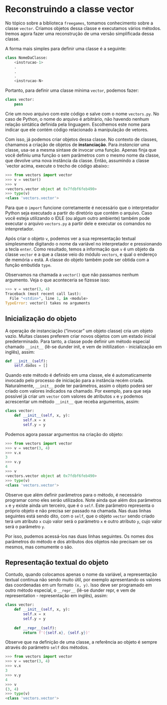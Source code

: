 # Reconstruindo a classe vector

No tópico sobre a biblioteca `freegames`, tomamos conhecimento sobre a classe
`vector`. Criamos objetos dessa classe e executamos vários métodos. Iremos
agora fazer uma reconstrução de uma versão simplificada dessa classe.

A forma mais simples para definir uma classe é a seguinte:

```python
class NomeDaClasse:
    <instrucao-1>
    .
    .
    .
    <instrucao-N>
```

Portanto, para definir uma classe mínima `vector`, podemos fazer:

```python
class vector:
    pass
```

Crie um novo arquivo com este código e salve com o nome `vectors.py`. No caso
de Python, o nome do arquivo é arbitrário, não havendo nenhum relação sintática 
definida pela linguagem. Escolhemos este nome para indicar que ele contém código
relacionado à manipulação de vetores.

Com isso, já podemos criar objetos dessa classe. No contexto de classes, chamamos
a criação de objetos de **instanciação**. Para _instanciar_ uma classe, usa-se a 
mesma sintaxe de invocar uma função. Apenas finja que você definiu uma função o
sem parâmetros com o mesmo nome da classe, que devolve uma nova instância da
classe. Então, assumindo a classe `vector acima, execute o trecho de código abaixo::

```python
>>> from vectors import vector
>>> v = vector()
>>> v
<vectors.vector object at 0x7fdbf6feb490>
>>> type(v)
<class 'vectors.vector'>
```

Para que o `import` funcione corretamente é necessário que o interpretador Python
seja executado a partir do diretório que contém o arquivo. Caso você esteja 
utilizando o IDLE (ou algum outro ambiente) também pode executar o arquivo
`vectors.py` a partir dele e executar os comandos no intenpretador.

Após criar o objeto `v`,
podemos ver a sua representação textual simplesmente digitando o nome da variável
no interpretador e pressionando a tecla `enter`. Como resultado, temos a informação
que `v` é um 
objeto da classe `vector` e a que a classe veio do módulo `vectors`, e qual o 
endereço de memória `v` está. A classe do objeto também pode ser obtida com a
função embutida `type`.

Observamos na chamada a `vector()` que não passamos nenhum argumento. Veja o que aconteceria se fizesse isso:

```python
>>> v = vector(3, 4)
Traceback (most recent call last):
  File "<stdin>", line 1, in <module>
TypeError: vector() takes no arguments
```

## Inicialização do objeto

A operação de instanciação (“invocar” um objeto classe) cria um objeto vazio. Muitas classes preferem criar novos objetos com um estado inicial predeterminado. Para tanto, a classe pode definir um método especial chamado `__init__` (lê-se dunder init, e vem de initilization - inicialização em inglês), assim:

```python
def __init__(self):
    self.dados = []
```

Quando este método é definido em uma classe, ele é automaticamente invocado pelo
processo de iniciação para a instância recém criada. Naturalmente,  `__init__` pode
ter parâmetros, assim o objeto poderá ser criado com valores indicados na chamado.
Por exemplo, para que seja possível já criar um `vector` com valores de atributos
`x` e  `y` podemos acrescentar um método `__init__` que receba argumentos, assim:

```python
class vector:
    def __init__(self, x, y):
        self.x = x
        self.y = y
```

Podemos agora passar argumentos na criação do objeto:  

```python
>>> from vectors import vector
>>> v = vector(3, 4)
>>> v.x
3
>>> v.y
4
>>> v
<vectors.vector object at 0x7fdbf6feb490>
>>> type(v)
<class 'vectors.vector'>
```

Observe que além definir parâmetros para o método, é necessário programar
como eles serão utilizados. Note ainda que além dos parâmetros `x` e `y` existe 
ainda um terceiro, que é o `self`.  Este parâmetro representa o próprio objeto
e não precisa ser passado na chamada. Nas duas linhas seguintes está sendo dito,
com o `self`, que o objeto `vector` sendo criado terá um atributo `x` cujo valor 
será o parâmetro `x` e outro atributo `y`, cujo valor será o parâmetro `y`. 

Por isso, pudemos acessá-los nas duas linhas seguintes. Os nomes dos parâmetros
do método e dos atributos dos objetos não precisam ser os mesmos, mas comumente
o são. 

## Representação textual do objeto

Contudo, quando colocamos apenas o nome da variável, a representação textual
continua não sendo muito útil, por exemplo apresentando os valores das
coordenadas em um formato `(x, y)`. Isso deve ser programado em outro método
especial, o `__repr__` (lê-se dunder repr, e vem de representation -
representação em inglês), assim:

```python
class vector:
    def __init__(self, x, y):
        self.x = x
        self.y = y
    
    def __repr__(self):
        return f'({self.x}, {self.y})'
```

Observe que na definição de uma classe, a referência ao objeto é sempre
através do parâmetro `self` dos métodos.

```python
>>> from vectors import vector
>>> v = vector(3, 4)
>>> v.x
3
>>> v.y
4
>>> v
(3, 4)
>>> type(v)
<class 'vectors.vector'>
```

